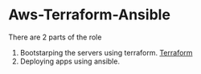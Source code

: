 # Aws-Terraform-Ansible
There are 2 parts of the role
1) Bootstarping the servers using terraform. 
[Terraform](./terraform/README.md)
2) Deploying apps using ansible.

